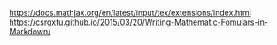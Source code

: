 https://docs.mathjax.org/en/latest/input/tex/extensions/index.html
https://csrgxtu.github.io/2015/03/20/Writing-Mathematic-Fomulars-in-Markdown/